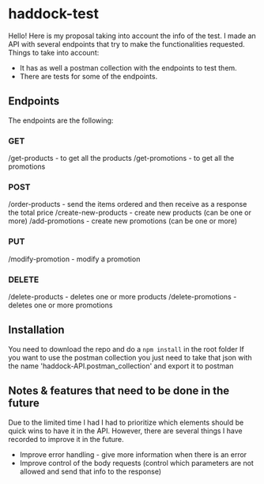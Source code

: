 # haddock-test

Hello! Here is my proposal taking into account the info of the test. I made an API with several endpoints that try to make the functionalities requested.
Things to take into account:
- It has as well a postman collection with the endpoints to test them.
- There are tests for some of the endpoints.

## Endpoints
The endpoints are the following:

### GET
/get-products - to get all the products
/get-promotions - to get all the promotions

### POST
/order-products - send the items ordered and then receive as a response the total price
/create-new-products - create new products (can be one or more)
/add-promotions - create new promotions (can be one or more)

### PUT
/modify-promotion - modify a promotion

### DELETE
/delete-products - deletes one or more products
/delete-promotions - deletes one or more promotions

## Installation
You need to download the repo and do a `npm install` in the root folder
If you want to use the postman collection you just need to take that json with the name 'haddock-API.postman_collection' and export it to postman

## Notes & features that need to be done in the future
Due to the limited time I had I had to prioritize which elements should be quick wins to have it in the API. However, there are several things I have recorded to improve it in the future.
- Improve error handling - give more information when there is an error
- Improve control of the body requests (control which parameters are not allowed and send that info to the response)
